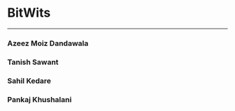 # BitWits
***

### Azeez Moiz Dandawala <Badge text="beta" type="warning"/> <Badge text="default theme"/>


### Tanish Sawant <Badge text="beta" type="warning"/> <Badge text="default theme"/>  

### Sahil Kedare <Badge text="beta" type="warning"/> <Badge text="default theme"/>

### Pankaj Khushalani <Badge text="beta" type="warning"/> <Badge text="default theme"/>
